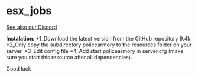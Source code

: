 # esx_jobs

[See also our Discord](https://discord.gg/FvHcYJ)


**Instalation**:
*1_Download the latest version from the GitHub repository 9.4k.
*2_Only copy the subdirectory policearmory to the resources folder on your server.
*3_Edit config file
*4_Add start policearmory in server.cfg (make sure you start this resource after all dependencies).


Good luck

